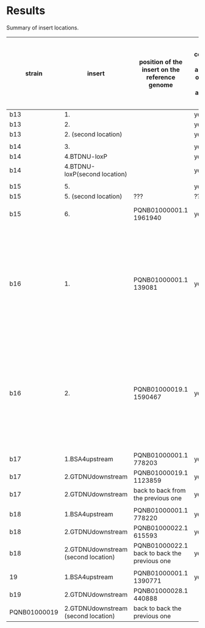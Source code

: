 # Results

Summary of insert locations.


| strain | insert | position of the insert on the reference genome | confirmed by alignment of inserts on the assembly | confirmed by alignment of reads containing insert to the ref genome (hist)| confirmed by dotplot |
| --- | --- | --- | --- | --- | --- |
| b13 | 1. | |yes|yes| yes|
| b13 | 2. | |yes |yes| yes|
| b13 | 2. (second location)| |yes |yes | yes|
|  | | | | | |
| b14 | 3. | |yes |yes | yes|
| b14 | 4.BTDNU-loxP | | yes | yes |yes |
| b14 | 4.BTDNU-loxP(second location) | | yes | yes |yes  |
| | | |  || |
| b15 | 5. | | yes| No|yes |
| b15 | 5.  (second location)|??? | ??| |??? |
| b15 | 6. | PQNB01000001.1 1961940|yes |yes |yes(almost 5*insert length)|
|  | | | | | |
| b16| 1. | PQNB01000001.1	139081| yes |yes (we see it on the histogram different location but we think it is aligned wrongly, we think there might be rearrage) | yes|
|b16  | 2. | PQNB01000019.1	 1590467 |yes |yes (we see it on the histogram different location but we think it is aligned wrongly, we think there might be rearrage) | yes|
|  | | | | | |
| b17 | 1.BSA4upstream |PQNB01000001.1 778203 | yes| yes|yes |
| b17 | 2.GTDNUdownstream  | PQNB01000019.1 1123859| yes|yes |yes |
| b17 | 2.GTDNUdownstream  | back to back from the previous one| yes|yes |yes |
|  | | | | | |
| b18 | 1.BSA4upstream |PQNB01000001.1	 778220 | yes | yes | yes|
| b18 |2.GTDNUdownstream  | PQNB01000022.1	615593| yes | yes | yes|
| b18 |2.GTDNUdownstream (second location)  | PQNB01000022.1	back to back the previous one | yes | yes | yes|
|  | | | | | |
| 19 | 1.BSA4upstream | PQNB01000001.1 1390771 |yes |yes |yes |
| b19 |2.GTDNUdownstream |PQNB01000028.1 440888 | | |
| PQNB01000019 |2.GTDNUdownstream (second location)  | 	back to back the previous one | | |
